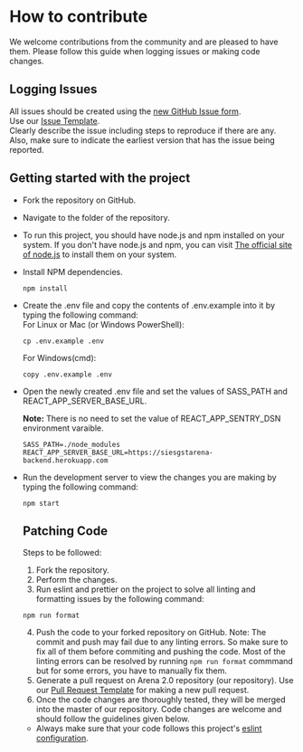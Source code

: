 # How to contribute

We welcome contributions from the community and are pleased to have them.
Please follow this guide when logging issues or making code changes.

## Logging Issues

All issues should be created using the [new GitHub Issue form](https://github.com/siesgstarena/Arena-2.0/issues/new?assignees=&labels=&template=issue_template.md&title=).  
Use our [Issue Template](https://github.com/siesgstarena/Arena-2.0/blob/master/.github/ISSUE_TEMPLATE/issue_template.md).  
Clearly describe the issue including steps to reproduce if there are any.
Also, make sure to indicate the earliest version that has the issue being reported.

## Getting started with the project

- Fork the repository on GitHub.
- Navigate to the folder of the repository.
- To run this project, you should have node.js and npm installed on your system.
  If you don't have node.js and npm, you can visit [The official site of node.js](https://nodejs.org/en/)
  to install them on your system.
- Install NPM dependencies.
  ```
  npm install
  ```
- Create the .env file and copy the contents of .env.example into it by typing the following command:  
  For Linux or Mac (or Windows PowerShell):
  ```
  cp .env.example .env
  ```
  For Windows(cmd):
  ```
  copy .env.example .env
  ```
- Open the newly created .env file and set the values of SASS_PATH and REACT_APP_SERVER_BASE_URL. 
  
  **Note:** There is no need to set the value of REACT_APP_SENTRY_DSN environment varaible.
  ```
  SASS_PATH=./node_modules
  REACT_APP_SERVER_BASE_URL=https://siesgstarena-backend.herokuapp.com
  ```
- Run the development server to view the changes you are making by typing the following
  command:
  ```
  npm start
  ```
  ## Patching Code
  Steps to be followed:
  1.  Fork the repository.
  2.  Perform the changes.
  3.  Run eslint and prettier on the project to solve all linting and formatting issues by the following command:
  ```
  npm run format
  ```
  4.  Push the code to your forked repository on GitHub.
      Note: The commit and push may fail due to any linting errors. So make sure to fix all of them before commiting and pushing the code. Most of the linting errors can be resolved by running `npm run format` commmand but for some errors, you have to manually fix them.
  5.  Generate a pull request on Arena 2.0 repository (our repository). Use our [Pull Request Template](https://github.com/siesgstarena/Arena-2.0/blob/master/.github/PULL_REQUEST_TEMPLATE.md) for making a new pull request.
  6.  Once the code changes are thoroughly tested, they will be merged into the master of our repository.
      Code changes are welcome and should follow the guidelines given below.
  - Always make sure that your code follows this project's [eslint configuration](https://github.com/siesgstarena/Arena-2.0/blob/master/.eslintrc.js).
